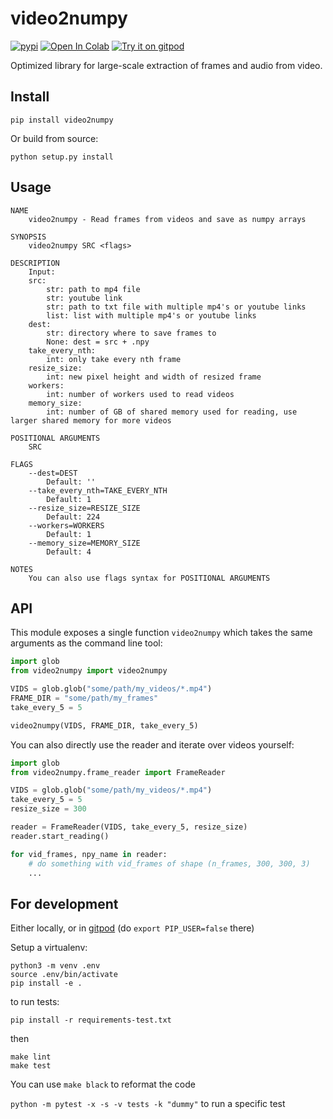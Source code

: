 # video2numpy
[![pypi](https://img.shields.io/pypi/v/video2numpy.svg)](https://pypi.python.org/pypi/video2numpy)
[![Open In Colab](https://colab.research.google.com/assets/colab-badge.svg)](https://colab.research.google.com/github/iejMac/video2numpy/blob/master/notebook/video2numpy.ipynb)
[![Try it on gitpod](https://img.shields.io/badge/try-on%20gitpod-brightgreen.svg)](https://gitpod.io/#https://github.com/iejMac/video2numpy)

Optimized library for large-scale extraction of frames and audio from video.


## Install
```
pip install video2numpy
```

Or build from source:
```
python setup.py install
```

## Usage
```
NAME
    video2numpy - Read frames from videos and save as numpy arrays

SYNOPSIS
    video2numpy SRC <flags>

DESCRIPTION
    Input:
    src:
        str: path to mp4 file
        str: youtube link
        str: path to txt file with multiple mp4's or youtube links
        list: list with multiple mp4's or youtube links
    dest:
        str: directory where to save frames to
        None: dest = src + .npy
    take_every_nth:
        int: only take every nth frame
    resize_size:
        int: new pixel height and width of resized frame
    workers:
        int: number of workers used to read videos
    memory_size:
        int: number of GB of shared memory used for reading, use larger shared memory for more videos

POSITIONAL ARGUMENTS
    SRC

FLAGS
    --dest=DEST
        Default: ''
    --take_every_nth=TAKE_EVERY_NTH
        Default: 1
    --resize_size=RESIZE_SIZE
        Default: 224
    --workers=WORKERS
        Default: 1
    --memory_size=MEMORY_SIZE
        Default: 4

NOTES
    You can also use flags syntax for POSITIONAL ARGUMENTS
```

## API

This module exposes a single function `video2numpy` which takes the same arguments as the command line tool:
```python
import glob
from video2numpy import video2numpy

VIDS = glob.glob("some/path/my_videos/*.mp4")
FRAME_DIR = "some/path/my_frames"
take_every_5 = 5

video2numpy(VIDS, FRAME_DIR, take_every_5)
```

You can also directly use the reader and iterate over videos yourself:
```python
import glob
from video2numpy.frame_reader import FrameReader

VIDS = glob.glob("some/path/my_videos/*.mp4")
take_every_5 = 5
resize_size = 300

reader = FrameReader(VIDS, take_every_5, resize_size)
reader.start_reading()

for vid_frames, npy_name in reader:
    # do something with vid_frames of shape (n_frames, 300, 300, 3)
    ...
```

## For development

Either locally, or in [gitpod](https://gitpod.io/#https://github.com/rom1504/video2numpy) (do `export PIP_USER=false` there)

Setup a virtualenv:

```
python3 -m venv .env
source .env/bin/activate
pip install -e .
```

to run tests:
```
pip install -r requirements-test.txt
```
then 
```
make lint
make test
```

You can use `make black` to reformat the code

`python -m pytest -x -s -v tests -k "dummy"` to run a specific test
